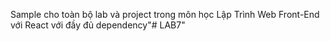 Sample cho toàn bộ lab và project trong môn học Lập Trình Web Front-End với React với đầy đủ dependency"# LAB7" 
